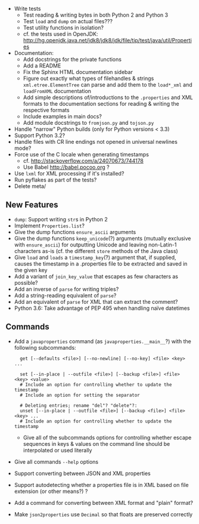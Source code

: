 - Write tests
    - Test reading & writing bytes in both Python 2 and Python 3
    - Test `load` and `dump` on actual files???
    - Test utility functions in isolation?
    - cf. the tests used in OpenJDK: <http://hg.openjdk.java.net/jdk8/jdk8/jdk/file/tip/test/java/util/Properties>
- Documentation:
    - Add docstrings for the private functions
    - Add a README
    - Fix the Sphinx HTML documentation sidebar
    - Figure out exactly what types of filehandles & strings
      `xml.etree.ElementTree` can parse and add them to the `load*_xml` and
      `loadFromXML` documentation
    - Add simple descriptions of/introductions to the `.properties` and XML
      formats to the documentation sections for reading & writing the
      respective formats
    - Include examples in main docs?
    - Add module docstrings to `fromjson.py` and `tojson.py`
- Handle "narrow" Python builds (only for Python versions < 3.3)
- Support Python 3.2?
- Handle files with CR line endings not opened in universal newlines mode?
- Force use of the C locale when generating timestamps
    - cf. <http://stackoverflow.com/a/24070673/744178>
    - Use Babel <http://babel.pocoo.org> ?
- Use `lxml` for XML processing if it's installed?
- Run pyflakes as part of the tests?
- Delete meta/

New Features
------------
- `dump`: Support writing `str`s in Python 2
- Implement `Properties.list`?
- Give the dump functions `ensure_ascii` arguments
- Give the dump functions `keep_unicode`(?) arguments (mutually exclusive with
  `ensure_ascii`) for outputting Unicode and leaving non-Latin-1 characters
  as-is  (cf. the different `store` methods of the Java class)
- Give `load` and `loads` a `timestamp_key`(?) argument that, if supplied,
  causes the timestamp in a .properties file to be extracted and saved in the
  given key
- Add a variant of `join_key_value` that escapes as few characters as possible?
- Add an inverse of `parse` for writing triples?
- Add a string-reading equivalent of `parse`?
- Add an equivalent of `parse` for XML that can extract the comment?
- Python 3.6: Take advantage of PEP 495 when handling naïve datetimes

Commands
--------
- Add a `javaproperties` command (as `javaproperties.__main__`?) with the
  following subcommands:

        get [--defaults <file>] [--no-newline] [--no-key] <file> <key> ...

        set [--in-place | --outfile <file>] [--backup <file>] <file> <key> <value>
        # Include an option for controlling whether to update the timestamp
        # Include an option for setting the separator

        # Deleting entries; rename "del"? "delete"?:
        unset [--in-place | --outfile <file>] [--backup <file>] <file> <key> ...
        # Include an option for controlling whether to update the timestamp

    - Give all of the subcommands options for controlling whether escape
      sequences in keys & values on the command line should be interpolated or
      used literally

- Give all commands `--help` options
- Support converting between JSON and XML properties
- Support autodetecting whether a properties file is in XML based on file
  extension (or other means?) ?
- Add a command for converting between XML format and "plain" format?
- Make `json2properties` use `Decimal` so that floats are preserved correctly
